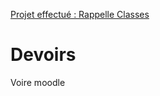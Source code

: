 [Projet effectué : Rappelle Classes](C:\D\School\ES\Anne1\SEMESTRE2\Programmation\CRS1_30.01.25)


# Devoirs
Voire moodle
